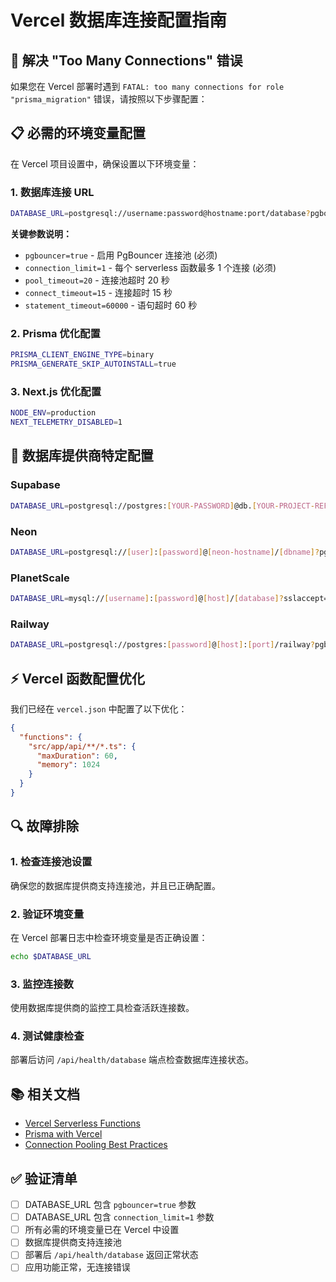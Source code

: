 # Vercel 数据库连接配置指南

## 🚨 解决 "Too Many Connections" 错误

如果您在 Vercel 部署时遇到 `FATAL: too many connections for role "prisma_migration"`
错误，请按照以下步骤配置：

## 📋 必需的环境变量配置

在 Vercel 项目设置中，确保设置以下环境变量：

### 1. 数据库连接 URL

```bash
DATABASE_URL=postgresql://username:password@hostname:port/database?pgbouncer=true&connection_limit=1&pool_timeout=20&connect_timeout=15&statement_timeout=60000
```

**关键参数说明：**

- `pgbouncer=true` - 启用 PgBouncer 连接池 (必须)
- `connection_limit=1` - 每个 serverless 函数最多 1 个连接 (必须)
- `pool_timeout=20` - 连接池超时 20 秒
- `connect_timeout=15` - 连接超时 15 秒
- `statement_timeout=60000` - 语句超时 60 秒

### 2. Prisma 优化配置

```bash
PRISMA_CLIENT_ENGINE_TYPE=binary
PRISMA_GENERATE_SKIP_AUTOINSTALL=true
```

### 3. Next.js 优化配置

```bash
NODE_ENV=production
NEXT_TELEMETRY_DISABLED=1
```

## 🔧 数据库提供商特定配置

### Supabase

```bash
DATABASE_URL=postgresql://postgres:[YOUR-PASSWORD]@db.[YOUR-PROJECT-REF].supabase.co:5432/postgres?pgbouncer=true&connection_limit=1
```

### Neon

```bash
DATABASE_URL=postgresql://[user]:[password]@[neon-hostname]/[dbname]?pgbouncer=true&connection_limit=1
```

### PlanetScale

```bash
DATABASE_URL=mysql://[username]:[password]@[host]/[database]?sslaccept=strict&connection_limit=1
```

### Railway

```bash
DATABASE_URL=postgresql://postgres:[password]@[host]:[port]/railway?pgbouncer=true&connection_limit=1
```

## ⚡ Vercel 函数配置优化

我们已经在 `vercel.json` 中配置了以下优化：

```json
{
  "functions": {
    "src/app/api/**/*.ts": {
      "maxDuration": 60,
      "memory": 1024
    }
  }
}
```

## 🔍 故障排除

### 1. 检查连接池设置

确保您的数据库提供商支持连接池，并且已正确配置。

### 2. 验证环境变量

在 Vercel 部署日志中检查环境变量是否正确设置：

```bash
echo $DATABASE_URL
```

### 3. 监控连接数

使用数据库提供商的监控工具检查活跃连接数。

### 4. 测试健康检查

部署后访问 `/api/health/database` 端点检查数据库连接状态。

## 📚 相关文档

- [Vercel Serverless Functions](https://vercel.com/docs/concepts/functions/serverless-functions)
- [Prisma with Vercel](https://www.prisma.io/docs/guides/deployment/deployment-guides/deploying-to-vercel)
- [Connection Pooling Best Practices](https://www.prisma.io/docs/guides/performance-and-optimization/connection-management)

## ✅ 验证清单

- [ ] DATABASE_URL 包含 `pgbouncer=true` 参数
- [ ] DATABASE_URL 包含 `connection_limit=1` 参数
- [ ] 所有必需的环境变量已在 Vercel 中设置
- [ ] 数据库提供商支持连接池
- [ ] 部署后 `/api/health/database` 返回正常状态
- [ ] 应用功能正常，无连接错误
